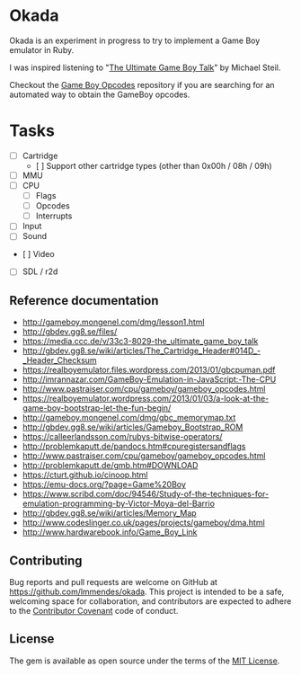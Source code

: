 # Okada

Okada is an experiment in progress to try to implement a Game Boy emulator in Ruby.

I was inspired listening to "[The Ultimate Game Boy Talk](https://media.ccc.de/v/33c3-8029-the_ultimate_game_boy_talk)" by Michael Steil.

Checkout the [Game Boy Opcodes](https://github.com/lmmendes/game-boy-opcodes) repository if you are searching for an automated way to obtain the GameBoy opcodes.

# Tasks

- [ ] Cartridge
  - [ ] Support other cartridge types (other than 0x00h / 08h / 09h)
- [ ] MMU
- [ ] CPU
  - [ ] Flags
  - [ ] Opcodes
  - [ ] Interrupts
- [ ] Input
- [ ] Sound
- [ ] Video
 - [ ] SDL / r2d

## Reference documentation

- http://gameboy.mongenel.com/dmg/lesson1.html
- http://gbdev.gg8.se/files/
- https://media.ccc.de/v/33c3-8029-the_ultimate_game_boy_talk
- http://gbdev.gg8.se/wiki/articles/The_Cartridge_Header#014D_-_Header_Checksum
- https://realboyemulator.files.wordpress.com/2013/01/gbcpuman.pdf
- http://imrannazar.com/GameBoy-Emulation-in-JavaScript:-The-CPU
- http://www.pastraiser.com/cpu/gameboy/gameboy_opcodes.html
- https://realboyemulator.wordpress.com/2013/01/03/a-look-at-the-game-boy-bootstrap-let-the-fun-begin/
- http://gameboy.mongenel.com/dmg/gbc_memorymap.txt
- http://gbdev.gg8.se/wiki/articles/Gameboy_Bootstrap_ROM
- https://calleerlandsson.com/rubys-bitwise-operators/
- http://problemkaputt.de/pandocs.htm#cpuregistersandflags
- http://www.pastraiser.com/cpu/gameboy/gameboy_opcodes.html
- http://problemkaputt.de/gmb.htm#DOWNLOAD
- https://cturt.github.io/cinoop.html
- https://emu-docs.org/?page=Game%20Boy
- https://www.scribd.com/doc/94546/Study-of-the-techniques-for-emulation-programming-by-Victor-Moya-del-Barrio
- http://gbdev.gg8.se/wiki/articles/Memory_Map
- http://www.codeslinger.co.uk/pages/projects/gameboy/dma.html
- http://www.hardwarebook.info/Game_Boy_Link

## Contributing

Bug reports and pull requests are welcome on GitHub at https://github.com/lmmendes/okada. This project is intended to be a safe, welcoming space for collaboration, and contributors are expected to adhere to the [Contributor Covenant](http://contributor-covenant.org) code of conduct.

## License

The gem is available as open source under the terms of the [MIT License](http://opensource.org/licenses/MIT).
